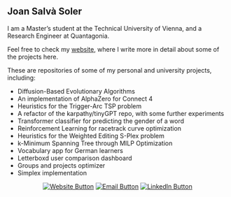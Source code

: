 ## Joan Salvà Soler


I am a Master’s student at the Technical University of Vienna, and a Research Engineer at Quantagonia.

Feel free to check my [website](https://jsalvasoler.vercel.app/), where I write more in detail about some of the projects here.

These are repositories of some of my personal and university projects, including:
   - Diffusion-Based Evolutionary Algorithms
   - An implementation of AlphaZero for Connect 4
   - Heuristics for the Trigger-Arc TSP problem
   - A refactor of the karpathy/tinyGPT repo, with some further experiments
   - Transformer classifier for predicting the gender of a word
   - Reinforcement Learning for racetrack curve optimization
   - Heuristics for the Weighted Editing S-Plex problem
   - k-Minimum Spanning Tree through MILP Optimization
   - Vocabulary app for German learners
   - Letterboxd user comparison dashboard
   - Groups and projects optimizer
   - Simplex implementation

<center>
   
[![Website Button](https://img.shields.io/badge/Website-https%3A%2F%2Fjsalvasoler.vercel.app-green)](https://jsalvasoler.vercel.app)
[![Email Button](https://img.shields.io/badge/Email-jsalvasoler%40hotmail.com-D14836)](mailto:jsalvasoler@hotmail.com)
[![LinkedIn Button](https://img.shields.io/badge/LinkedIn-Connect-0A66C2)](https://www.linkedin.com/in/jsalvasoler)
 
</center>
